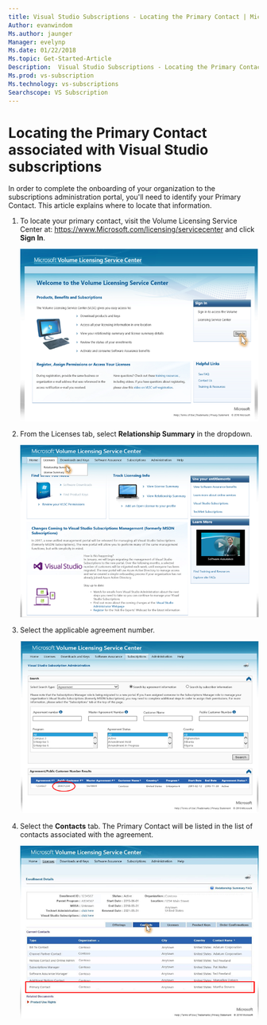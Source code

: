 ```yaml
---
title: Visual Studio Subscriptions - Locating the Primary Contact | Microsoft Docs
Author: evanwindom
Ms.author: jaunger
Manager: evelynp
Ms.date: 01/22/2018
Ms.topic: Get-Started-Article
Description:  Visual Studio Subscriptions - Locating the Primary Contact 
Ms.prod: vs-subscription
Ms.technology: vs-subscriptions
Searchscope: VS Subscription
---
```


# Locating the Primary Contact associated with Visual Studio subscriptions

In order to complete the onboarding of your organization to the subscriptions administration portal, you'll need to identify your Primary Contact.  This article explains where to locate that information.

1. To locate your primary contact, visit the Volume Licensing Service Center at: https://www.Microsoft.com/licensing/servicecenter and click **Sign In**.

    ![Sign in to VLSC](_img/locate-primary-contact/vlsc-sign-in.png)

2. From the Licenses tab, select **Relationship Summary** in the dropdown.

    ![Choose Relationship](_img/locate-primary-contact/vlsc-relationship.png)

3. Select the applicable agreement number. 

    ![Choose Agreement](_img/locate-primary-contact/vlsc-agreement.png)

4. Select the **Contacts** tab.  The Primary Contact will be listed in the list of contacts associated with the agreement. 

    ![Choose Contacts](_img/locate-primary-contact/vlsc-contacts.png)
 
